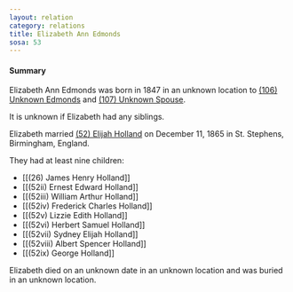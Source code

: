 ```yaml
---
layout: relation
category: relations
title: Elizabeth Ann Edmonds
sosa: 53
---
```


#### Summary

Elizabeth Ann Edmonds was born in 1847 in an unknown location to [(106) Unknown Edmonds](/106-unknown-edmonds/) and [(107) Unknown Spouse](/107-unknown-spouse/).

It is unknown if Elizabeth had any siblings.

Elizabeth married [(52) Elijah Holland](/52-elijah-holland/) on December 11, 1865 in St. Stephens, Birmingham, England.

They had at least nine children:

* [[(26) James Henry Holland]]
* [[(52ii) Ernest Edward Holland]]
* [[(52iii) William Arthur Holland]]
* [[(52iv) Frederick Charles Holland]]
* [[(52v) Lizzie Edith Holland]]
* [[(52vi) Herbert Samuel Holland]]
* [[(52vii) Sydney Elijah Holland]]
* [[(52viii) Albert Spencer Holland]]
* [[(52ix) George Holland]]

Elizabeth died on an unknown date in an unknown location and was buried in an unknown location.

<br>
